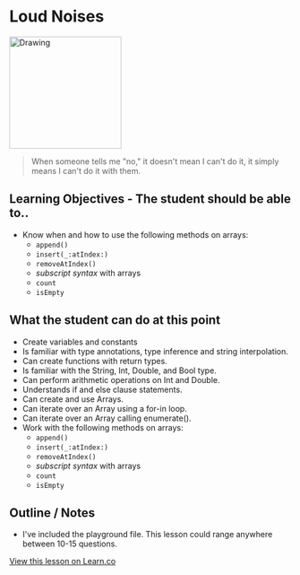 # Loud Noises

<img src="http://i.imgur.com/OFAoyrf.jpg?1" alt="Drawing" style="width: 200px;"/>  


> When someone tells me "no," it doesn't mean I can't do it, it simply means I can't do it with them.

## Learning Objectives - The student should be able to..

* Know when and how to use the following methods on arrays:
	* `append()`
	* `insert(_:atIndex:)`
	* `removeAtIndex()`
	* *subscript syntax* with arrays
	* `count`
	* `isEmpty`
	
## What the student can do at this point 

* Create variables and constants
* Is familiar with type annotations, type inference and string interpolation.
* Can create functions with return types.
* Is familiar with the String, Int, Double, and Bool type.
* Can perform arithmetic operations on Int and Double.
* Understands if and else clause statements.
* Can create and use Arrays.
* Can iterate over an Array using a for-in loop.
* Can iterate over an Array calling enumerate().
* Work with the following methods on arrays:
	* `append()`
	* `insert(_:atIndex:)`
	* `removeAtIndex()`
	* *subscript syntax* with arrays
	* `count`
	* `isEmpty`
  

## Outline / Notes

*  I've included the playground file. This lesson could range anywhere between 10-15 questions.

<a href='https://learn.co/lessons/ArrayMethodsLab' data-visibility='hidden'>View this lesson on Learn.co</a>
